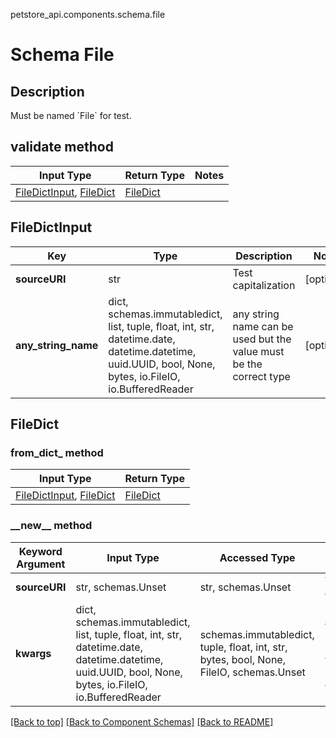 petstore_api.components.schema.file
# Schema File

## Description
Must be named &#x60;File&#x60; for test.

## validate method
Input Type | Return Type | Notes
------------ | ------------- | -------------
[FileDictInput](#filedictinput), [FileDict](#filedict) | [FileDict](#filedict) |

## FileDictInput
Key | Type |  Description | Notes
------------ | ------------- | ------------- | -------------
**sourceURI** | str | Test capitalization | [optional]
**any_string_name** | dict, schemas.immutabledict, list, tuple, float, int, str, datetime.date, datetime.datetime, uuid.UUID, bool, None, bytes, io.FileIO, io.BufferedReader | any string name can be used but the value must be the correct type | [optional]

## FileDict
### from_dict_ method
Input Type | Return Type
---------- | -----------
[FileDictInput](#filedictinput), [FileDict](#filedict) | [FileDict](#filedict)

### &lowbar;&lowbar;new&lowbar;&lowbar; method
Keyword Argument | Input Type | Accessed Type | Description | Notes
------------ | ------------- | ------------- | ------------- | -------------
**sourceURI** | str, schemas.Unset | str, schemas.Unset | Test capitalization | [optional]
**kwargs** | dict, schemas.immutabledict, list, tuple, float, int, str, datetime.date, datetime.datetime, uuid.UUID, bool, None, bytes, io.FileIO, io.BufferedReader | schemas.immutabledict, tuple, float, int, str, bytes, bool, None, FileIO, schemas.Unset | any string name can be used but the value must be the correct type | [optional] typed value is accessed with the get_additional_property_ method

[[Back to top]](#top) [[Back to Component Schemas]](../../../README.md#Component-Schemas) [[Back to README]](../../../README.md)
